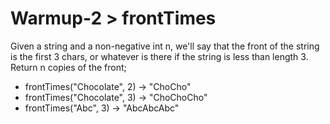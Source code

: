 # Warmup-2 > frontTimes

Given a string and a non-negative int n, we'll say that the front of the string is the first 3 chars, or whatever is there if the string is less than length 3. Return n copies of the front;

- frontTimes("Chocolate", 2) → "ChoCho"
- frontTimes("Chocolate", 3) → "ChoChoCho"
- frontTimes("Abc", 3) → "AbcAbcAbc"